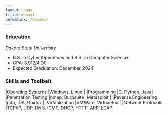 ```yaml
---
layout: page
title: whoami
permalink: /whoami/
---
```

### Education

*Dakota State Univerisity*
* B.S. in Cyber Operations and B.S. in Computer Science
* GPA: 3.912/4.00
* Expected Graduation: December 2024

### Skills and Toolbelt

|Operating Systems |Windows, Linux |
|Programming  |C, Python, Java|
|Penetration Testing  |nmap, Burpsuite, Metasploit |
|Reverse Engineering |gdb, IDA, Ghidra |
|Virtaulization |VMWare, VirtualBox  |
|Network Protocols |TCP/IP, UDP, DNS, ICMP, DHCP, HTTP, ARP, LDAP|

<p align="center"> 
</p>
